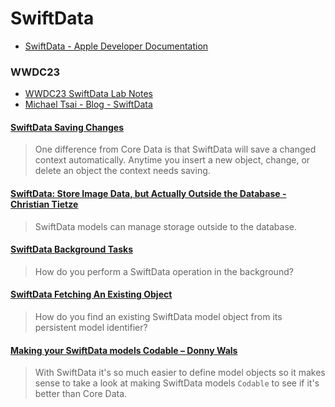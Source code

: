 # SwiftData

- [SwiftData - Apple Developer Documentation](https://developer.apple.com/documentation/SwiftData)

### WWDC23

- [WWDC23 SwiftData Lab Notes](https://useyourloaf.com/blog/wwdc23-swiftdata-lab-notes/)
- [Michael Tsai - Blog - SwiftData](https://mjtsai.com/blog/2023/06/12/swiftdata/)

#### [SwiftData Saving Changes](https://useyourloaf.com/blog/swiftdata-saving-changes/)

> One difference from Core Data is that SwiftData will save a changed context automatically. Anytime you insert a new object, change, or delete an object the context needs saving.

#### [SwiftData: Store Image Data, but Actually Outside the Database - Christian Tietze](https://christiantietze.de/posts/2023/08/swiftdata-store-image-data-outside-the-database/)

> SwiftData models can manage storage outside to the database.

#### [SwiftData Background Tasks](https://useyourloaf.com/blog/swiftdata-background-tasks/)

> How do you perform a SwiftData operation in the background?

#### [SwiftData Fetching An Existing Object](https://useyourloaf.com/blog/swiftdata-fetching-an-existing-object/)

> How do you find an existing SwiftData model object from its persistent model identifier?

#### [Making your SwiftData models Codable – Donny Wals](https://www.donnywals.com/making-your-swiftdata-models-codable/)

> With SwiftData it's so much easier to define model objects so it makes sense to take a look at making SwiftData models `Codable` to see if it's better than Core Data.
